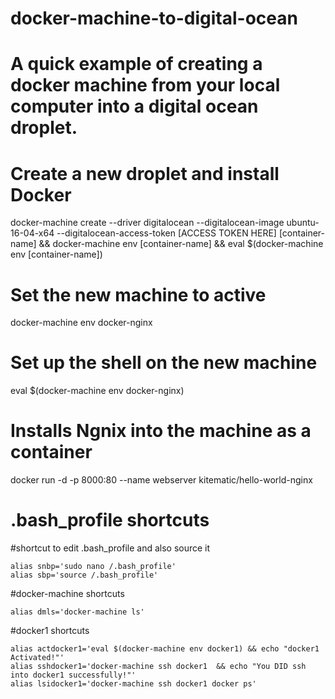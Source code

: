 # docker-machine-to-digital-ocean

# A quick example of creating a docker machine from your local computer into a digital ocean droplet.


# Create a new droplet and install Docker

  docker-machine create --driver digitalocean --digitalocean-image ubuntu-16-04-x64 --digitalocean-access-token [ACCESS TOKEN HERE] [container-name] && docker-machine env [container-name] && eval $(docker-machine env [container-name])



# Set the new machine to active

  docker-machine env docker-nginx



# Set up the shell on the new machine

  eval $(docker-machine env docker-nginx)



# Installs Ngnix into the machine as a container

  docker run -d -p 8000:80 --name webserver kitematic/hello-world-nginx



# .bash_profile shortcuts
  
  #shortcut to edit .bash_profile and also source it
  
    alias snbp='sudo nano /.bash_profile'
    alias sbp='source /.bash_profile'
    

  #docker-machine shortcuts
  
    alias dmls='docker-machine ls'


  #docker1 shortcuts
  
    alias actdocker1='eval $(docker-machine env docker1) && echo "docker1 Activated!"'
    alias sshdocker1='docker-machine ssh docker1  && echo "You DID ssh into docker1 successfully!"'
    alias lsidocker1='docker-machine ssh docker1 docker ps'

